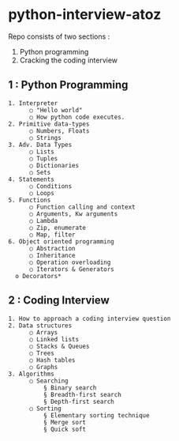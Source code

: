 # python-interview-atoz
Repo consists of two sections : 
1. Python programming 
2. Cracking the coding interview

1 : Python Programming 
--------------------------------------------------------------
	1. Interpreter 
		  ○ "Hello world" 
		  ○ How python code executes.  
	2. Primitive data-types
		  ○ Numbers, Floats 
		  ○ Strings 
	3. Adv. Data Types 
		  ○ Lists 
		  ○ Tuples 
		  ○ Dictionaries 
		  ○ Sets
	4. Statements 
		  ○ Conditions 
		  ○ Loops 
	5. Functions  
		  ○ Function calling and context 
		  ○ Arguments, Kw arguments 
		  ○ Lambda
		  ○ Zip, enumerate
		  ○ Map, filter 
	6. Object oriented programming 
		  ○ Abstraction 
		  ○ Inheritance
		  ○ Operation overloading 
		  ○ Iterators & Generators 
      o Decorators* 
    

2 : Coding Interview 
-----------------------------------------------------------------------

	1. How to approach a coding interview question 
	2. Data structures 
		  ○ Arrays 
		  ○ Linked lists 
		  ○ Stacks & Queues 
		  ○ Trees 
		  ○ Hash tables 
		  ○ Graphs 
	3. Algorithms 
		  ○ Searching 
			  § Binary search 
			  § Breadth-first search 
			  § Depth-first search 
		  ○ Sorting 
			  § Elementary sorting technique 
			  § Merge sort 
			  § Quick soft  

